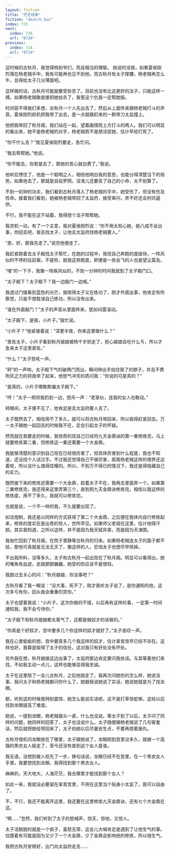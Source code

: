 ```yaml
---
layout: fiction
title: "茫茫线索"
fiction: "deatch_bus"
index: 725
next:
  index: 726
  url: "0726"
previous:
  index: 724
  url: "0724"
---
```

这时候的古秋月，我觉得特别爷们，而且相当的理智。  她说的没错，如果夏侯刚烈落在杨老贼手中，我有可能再也见不到他。而古秋月有太子撑腰，杨老贼再怎么牛，总得给太子几分薄面吧。

这样做的话，古秋月可能就要受些苦了。目前也没有比这更好的法子，只能这样一搏。如果杨老贼敢直接把她给杀了，我誓这个仇我一定帮她报。

时间容不得我们多想，古秋月一个人先出去了，然后从上面传来跟杨老贼打斗的声音。夏侯刚烈趁机把我带了出去，差一点就跟赶来的一群带刀太监撞上。

他把我带回了秋月阁，我们站在一起，望着画情院上方打斗的两人。我们可以明显的看出来，她不是杨老贼的对手，杨老贼若不是想活捉她，估计早给打死了。

“你干什么去？”我见夏侯刚烈要走，急忙问。

“我去帮帮她。”他说。

“你不能去，你若是去了，那她的苦心就白费了。”我说。

他听后愣住了，他是一个聪明之人，相信他明白我的意思，也能分得清楚当下的局势。如果他去了，那就是自投罗网，没准儿还要丢了自己的小命，太不划算了。

不到一刻钟的功夫，我们看到古秋月落入了杨老贼的手中，她受伤了，但没有伤及性命。接着我们看到，她被杨老贼带回了太监府，接受审问，弄不好还会刑讯逼供。

不行，我不能在这干站着，我得想个法子帮帮她。

我灵机一动，有了一个主意，我对夏侯刚烈说：“你不用太担心她，她八成不会出事，你回去吧，我去找太子，让他去太监府找杨老贼要人。”

“恩，好，那我先走了。”说完他便走了。

我赶紧跑着去太子殿找太子帮忙，在跑的过程中，我现自己奔跑的度级快，一阵风似的不停的往前窜。不是吹，就我这奔跑度，即便是一些会飞的人也是望尘莫及。

“嗖”的一下子，我像一阵疾风似的，不到一分钟的时间我就到了太子殿门口。

“太子殿下？太子殿下？我一边敲门一边喊。”

我透过门缝看到蓝色的光芒，我晓得太子又在练功了，刚才外面出事，他肯定有所察觉，只是不想耽误自己练功，所以没有出来。

“谁在外面敲门？”太子的声音从里面传来，犹如闷雷滚动。

“太子殿下，是我，小片子。”我忙说。

“小片子？”他紧接着说：“深更半夜，你来这里做什么？”

“禀告太子，小片子看到秋月娘娘被杨千岁抓走了，担心娘娘会吃什么亏，所以才急来太子这里禀告。”

“什么？”太子怒吼一声。

“砰”的一声响，太子殿下气的破两门而出，瞬间伸出手掐住我了的脖子，并且不费吹灰之力的将我举了起来，他怒气冲天的质问我：“你说的可是真的？”

“是真的，小片子哪敢欺骗太子殿下。”

“哼！”太子一把将我扔到一边，怒斥一声：“老家伙，连我的女人也敢动。”

转眼间，太子便不见了，他肯定是去太监府要人去了。

太子既然去了，相信用不了多久，就可以将古秋月带回来，所以我得赶紧回去。万一太子跟她一起回去的时候我不在，定会引起太子的怀疑。

然而就在我要走的时候，我惊奇的现自己已经将九天金鼎诀的第一重修炼完，马上就要修炼第二重，但修炼这一重还需要一个大金鼎。

我能够清楚的意识到自己现在已经很厉害了，但具体厉害到什么程度，我也不知道，还没找个人试过手。不过我还觉得自己不够厉害，距离杨老贼这样的境界还远着呢，所以没什么值得炫耀的。所以，不到万不得已的情况下，我还是得隐藏自己的实力。

既然接下来的修炼还需要一个大金鼎，趁着太子不在，我再去里面弄一个。如果第二重修炼完，我还得来这里弄第三个，直到把九天金鼎诀修炼完。相信以我这样的修炼度，用不了多久，我就可以修炼完。

也就是说，一个不一样的我，不久就要出现了。

如法炮制，我还是以同样的方式获得了第二个大金鼎，之后便在我体内自行修炼起来，修炼的度实在是出奇的惊人，世所罕见。如果师父老祖在这里，估计他得汗颜。其实我知道，之所以这样，并不是因为我天赋异禀，而是因为天演图。

我匆忙回到了秋月阁，在院子里静等古秋月的归来。如果杨老贼连太子的面子都不给，那他可真就是无法无天了，像这样的人，恐怕太子也想尽早除掉。

不出我所料，没等多久，太子和古秋月一起出现在了秋月阁。明显可以看得出，她的嘴角有血迹，走路颤颤巍巍，她受的伤应该不是很轻。

我跑过去关心的问：“秋月娘娘，你没事吧？”

古秋月看了我一眼说：“没大事，死不了，刚才我听太子说了，是你通知的他，这次多亏有你，回头我会重重的赏你。”

太子也望着我说：“小片子，这次你做的不错，以后再有这样的事，一定第一时间通知我，我不会亏待你。”

“太子殿下和秋月娘娘都太客气了，这都是做奴才的该做的。”

“你真是个好奴才，宫中要多几个你这样的奴才就好了。”太子哀叹一声。

我在心里偷偷的想，宫中要真多几个我这样的奴才，估计翠青宫早已经不存在。这样也好，我算是取得了太子的信任，这对我只有好处没有坏处。

另外我在想，秋月娘娘这边出事了，太监府那边肯定要问我些话。与其等着他们来找，不如我主动一点儿，这样也能够显得我忠诚。

太子在这里陪了一会儿古秋月，之后他就走了。我再次问她伤的怎么样，她说没事，我问太子和杨老贼都问你什么了，她跟我说她说了实话，她说她就是为了找龙眼。

额，听到这的时候我特别震惊，她怎么能说实话呢，这不是打草惊蛇嘛，这给以后找到龙眼提高了难度。

她说，一提到龙眼，杨老贼眉头一紧，什么也没说。等太子到了以后，太子问了同样的问题，她同样的回答了，太子也没说什么。太子随便跟杨老贼说了几句客套话，然后就把她给带回来了，太子劝她以后尽量安生点，不要再想着报仇。

古秋月借机问龙眼放在了哪里，太子跟她说了，龙眼刚到宫里没多久，就被一个高强的黑衣女人偷走了，至今还没有查到这个女人是谁。

我无语，没想到被人抢先了一步，换句话说，龙眼已经不在宫里，在一个黑衣女人手里。我要想找到龙眼，我得找到那个黑衣女人。

麻麻的，天大地大，人海茫茫，我去哪里才能找到那个女人？

如此一来，我就没必要留在翠青宫里，不用在这里当个贴身小太监了，我可以自由了。

不，不行，我还不能离开这里，我还要在这里修炼九天金鼎诀，还有七个大金鼎在这。

“啊……”忽然，我们听到了太子的怒喊声，惊天，惊地，又惊人。

太子活脱脱的就是一个疯子，喜怒无常，这会儿大喊肯定是遇到了让他生气的事。估摸着有可能是因为又少了一个大金鼎，少了金鼎会影响他的修炼，所以很生气。

我把古秋月安顿好，出门向太监府走去……